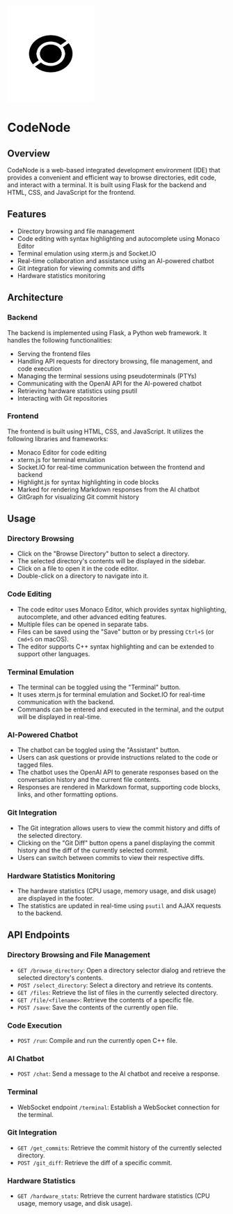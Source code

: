 <img src="./static/CodeNode.png" alt="logo" width="200" height="220">


# CodeNode

## Overview

CodeNode is a web-based integrated development environment (IDE) that provides a convenient and efficient way to browse directories, edit code, and interact with a terminal. It is built using Flask for the backend and HTML, CSS, and JavaScript for the frontend.

## Features

- Directory browsing and file management
- Code editing with syntax highlighting and autocomplete using Monaco Editor
- Terminal emulation using xterm.js and Socket.IO
- Real-time collaboration and assistance using an AI-powered chatbot
- Git integration for viewing commits and diffs
- Hardware statistics monitoring

## Architecture

### Backend

The backend is implemented using Flask, a Python web framework. It handles the following functionalities:

- Serving the frontend files
- Handling API requests for directory browsing, file management, and code execution
- Managing the terminal sessions using pseudoterminals (PTYs)
- Communicating with the OpenAI API for the AI-powered chatbot
- Retrieving hardware statistics using psutil
- Interacting with Git repositories

### Frontend

The frontend is built using HTML, CSS, and JavaScript. It utilizes the following libraries and frameworks:

- Monaco Editor for code editing
- xterm.js for terminal emulation
- Socket.IO for real-time communication between the frontend and backend
- Highlight.js for syntax highlighting in code blocks
- Marked for rendering Markdown responses from the AI chatbot
- GitGraph for visualizing Git commit history

## Usage

### Directory Browsing

- Click on the "Browse Directory" button to select a directory.
- The selected directory's contents will be displayed in the sidebar.
- Click on a file to open it in the code editor.
- Double-click on a directory to navigate into it.

### Code Editing

- The code editor uses Monaco Editor, which provides syntax highlighting, autocomplete, and other advanced editing features.
- Multiple files can be opened in separate tabs.
- Files can be saved using the "Save" button or by pressing `Ctrl+S` (or `Cmd+S` on macOS).
- The editor supports C++ syntax highlighting and can be extended to support other languages.

### Terminal Emulation

- The terminal can be toggled using the "Terminal" button.
- It uses xterm.js for terminal emulation and Socket.IO for real-time communication with the backend.
- Commands can be entered and executed in the terminal, and the output will be displayed in real-time.

### AI-Powered Chatbot

- The chatbot can be toggled using the "Assistant" button.
- Users can ask questions or provide instructions related to the code or tagged files.
- The chatbot uses the OpenAI API to generate responses based on the conversation history and the current file contents.
- Responses are rendered in Markdown format, supporting code blocks, links, and other formatting options.

### Git Integration

- The Git integration allows users to view the commit history and diffs of the selected directory.
- Clicking on the "Git Diff" button opens a panel displaying the commit history and the diff of the currently selected commit.
- Users can switch between commits to view their respective diffs.

### Hardware Statistics Monitoring

- The hardware statistics (CPU usage, memory usage, and disk usage) are displayed in the footer.
- The statistics are updated in real-time using `psutil` and AJAX requests to the backend.

## API Endpoints

### Directory Browsing and File Management

- `GET /browse_directory`: Open a directory selector dialog and retrieve the selected directory's contents.
- `POST /select_directory`: Select a directory and retrieve its contents.
- `GET /files`: Retrieve the list of files in the currently selected directory.
- `GET /file/<filename>`: Retrieve the contents of a specific file.
- `POST /save`: Save the contents of the currently open file.

### Code Execution

- `POST /run`: Compile and run the currently open C++ file.

### AI Chatbot

- `POST /chat`: Send a message to the AI chatbot and receive a response.

### Terminal

- WebSocket endpoint `/terminal`: Establish a WebSocket connection for the terminal.

### Git Integration

- `GET /get_commits`: Retrieve the commit history of the currently selected directory.
- `POST /git_diff`: Retrieve the diff of a specific commit.

### Hardware Statistics

- `GET /hardware_stats`: Retrieve the current hardware statistics (CPU usage, memory usage, and disk usage).
